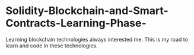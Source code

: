 # Solidity-Blockchain-and-Smart-Contracts-Learning-Phase-
Learning blockchain technologies always interested me. This is my road to learn and code in these technologies.
